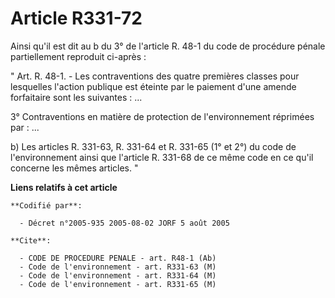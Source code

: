 # Article R331-72

Ainsi qu'il est dit au b du 3° de l'article R. 48-1 du code de procédure pénale partiellement reproduit ci-après :

" Art. R. 48-1. - Les contraventions des quatre premières classes pour lesquelles l'action publique est éteinte par le
paiement d'une amende forfaitaire sont les suivantes : ...

3° Contraventions en matière de protection de l'environnement réprimées par : ...

b) Les articles R. 331-63, R. 331-64 et R. 331-65 (1° et 2°) du code de l'environnement ainsi que l'article R. 331-68 de ce
même code en ce qu'il concerne les mêmes articles. "

**Liens relatifs à cet article**

	**Codifié par**:

	  - Décret n°2005-935 2005-08-02 JORF 5 août 2005

	**Cite**:

	  - CODE DE PROCEDURE PENALE - art. R48-1 (Ab)
	  - Code de l'environnement - art. R331-63 (M)
	  - Code de l'environnement - art. R331-64 (M)
	  - Code de l'environnement - art. R331-65 (M)
